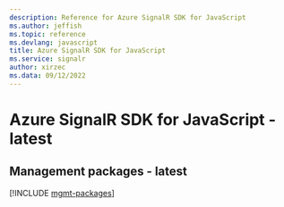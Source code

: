 ```yaml
---
description: Reference for Azure SignalR SDK for JavaScript
ms.author: jeffish
ms.topic: reference
ms.devlang: javascript
title: Azure SignalR SDK for JavaScript
ms.service: signalr
author: xirzec
ms.data: 09/12/2022
---
```

# Azure SignalR SDK for JavaScript - latest

## Management packages - latest
[!INCLUDE [mgmt-packages](signalr-mgmt-index.md)]